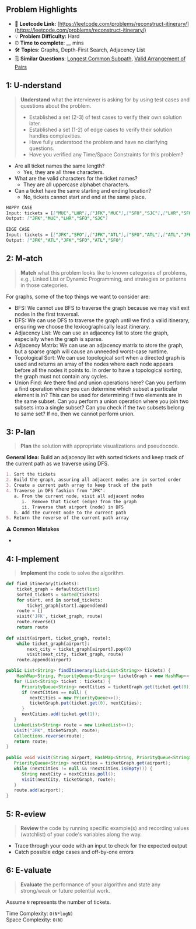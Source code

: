 ## Problem Highlights

* 🔗 **Leetcode Link:** [https://leetcode.com/problems/reconstruct-itinerary/](https://leetcode.com/problems/reconstruct-itinerary/)
* 💡 **Problem Difficulty:** Hard
* ⏰ **Time to complete**: __ mins
* 🛠️ **Topics**: Graphs, Depth-First Search, Adjacency List
* 🗒️ **Similar Questions**: [Longest Common Subpath](https://leetcode.com/problems/longest-common-subpath/), [Valid Arrangement of Pairs](https://leetcode.com/problems/valid-arrangement-of-pairs/)
    
## 1: U-nderstand

> **Understand** what the interviewer is asking for by using test cases and questions about the problem.
> 
> - Established a set (2-3) of test cases to verify their own solution later.
> - Established a set (1-2) of edge cases to verify their solution handles complexities.
> - Have fully understood the problem and have no clarifying questions.
> - Have you verified any Time/Space Constraints for this problem?

- Are all ticket names the same length?
  - Yes, they are all three characters.
- What are the valid characters for the ticket names?
   - They are all uppercase alphabet characters.
- Can a ticket have the same starting and ending location?
   - No, tickets cannot start and end at the same place.
   
```markdown
HAPPY CASE
Input: tickets = [["MUC","LHR"],["JFK","MUC"],["SFO","SJC"],["LHR","SFO"]]
Output: ["JFK","MUC","LHR","SFO","SJC"]
    
EDGE CASE
Input: tickets = [["JFK","SFO"],["JFK","ATL"],["SFO","ATL"],["ATL","JFK"],["ATL","SFO"]]
Output: ["JFK","ATL","JFK","SFO","ATL","SFO"]
```   
    
## 2: M-atch

<!-- See https://docs.google.com/document/d/1hYT1hoOJ6pFIt8A5q-PIZmYP7pB4WqlzyUJgFx9x2mY/edit#heading=h.ya2de4n4zsds for list of algorithms based on question type-->

> **Match** what this problem looks like to known categories of problems, e.g., Linked List or Dynamic Programming, and strategies or patterns in those categories.

For graphs, some of the top things we want to consider are:
        
- BFS: We cannot use BFS to traverse the graph because we may visit exit nodes in the first traversal.
- DFS: We can use DFS to traverse the graph until we find a valid itinerary, ensuring we choose the lexicographically least itinerary.
- Adjacency List: We can use an adjacency list to store the graph, especially when the graph is sparse.
- Adjacency Matrix: We can use an adjacency matrix to store the graph, but a sparse graph will cause an unneeded worst-case runtime.
- Topological Sort: We can use topological sort when a directed graph is used and returns an array of the nodes where each node appears before all the nodes it points to. In order to have a topological sorting, the graph must not contain any cycles.
- Union Find: Are there find and union operations here? Can you perform a find operation where you can determine which subset a particular element is in? This can be used for determining if two elements are in the same subset. Can you perform a union operation where you join two subsets into a single subset? Can you check if the two subsets belong to same set? If no, then we cannot perform union. 


## 3: P-lan

> **Plan** the solution with appropriate visualizations and pseudocode.

**General Idea:** Build an adjacency list with sorted tickets and keep track of the current path as we traverse using DFS.

```markdown
1. Sort the tickets
2. Build the graph, assuring all adjacent nodes are in sorted order
3. Create a current path array to keep track of the path
4. Traverse in DFS fashion from "JFK":
   a. From the current node, visit all adjacent nodes
      i.  Remove that ticket (edge) from the graph
      ii. Traverse that airport (node) in DFS
   b. Add the current node to the current path
5. Return the reverse of the current path array
```

⚠️ **Common Mistakes**

* 

## 4: I-mplement

> **Implement** the code to solve the algorithm.

```python
def find_itinerary(tickets):
    ticket_graph = defaultdict(list)
    sorted_tickets = sorted(tickets)
    for start, end in sorted_tickets:
        ticket_graph[start].append(end)
    route = []
    visit('JFK', ticket_graph, route)
    route.reverse()
    return route
    
def visit(airport, ticket_graph, route):
    while ticket_graph[airport]:
        next_city = ticket_graph[airport].pop(0)
        visit(next_city, ticket_graph, route)
    route.append(airport)
```
```java
public List<String> findItinerary(List<List<String>> tickets) {
	HashMap<String, PriorityQueue<String>> ticketGraph = new HashMap<>();
   for (List<String> ticket : tickets) {
      PriorityQueue<String> nextCities = ticketGraph.get(ticket.get(0));
      if (nextCities == null) {
         nextCities = new PriorityQueue<>();
         ticketGraph.put(ticket.get(0), nextCities);
      }
      nextCities.add(ticket.get(1));
   }
   LinkedList<String> route = new LinkedList<>();
   visit("JFK", ticketGraph, route);
   Collections.reverse(route);
   return route;
}
    
public void visit(String airport, HashMap<String, PriorityQueue<String>> ticketGraph, LinkedList<String> route) {
   PriorityQueue<String> nextCities = ticketGraph.get(airport);
   while (nextCities != null && !nextCities.isEmpty()) {
      String nextCity = nextCities.poll();
      visit(nextCity, ticketGraph, route);
   }
   route.add(airport);
}
```
    
## 5: R-eview

> **Review** the code by running specific example(s) and recording values (watchlist) of your code's variables along the way.

- Trace through your code with an input to check for the expected output
- Catch possible edge cases and off-by-one errors

## 6: E-valuate

> **Evaluate** the performance of your algorithm and state any strong/weak or future potential work.

Assume `N` represents the number of tickets.

Time Complexity: `O(N*logN)`
<br>
Space Complexity: `O(N)`
